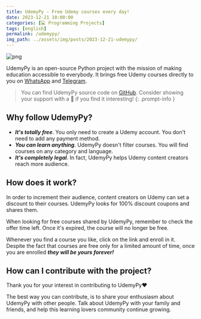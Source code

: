 ```yaml
---
title: UdemyPy - Free Udemy courses every day!
date: 2023-12-21 10:00:00
categories: [💻 Programming Projects]
tags: [english]
permalink: /udemypy/
img_path: ../assets/img/posts/2023-12-21-udemypy/
---
```


![png](heading.png)

UdemyPy is an open-source Python project with the mission of making education accessible to everybody. It brings free Udemy courses directly to you on [WhatsApp](https://www.whatsapp.com/channel/0029VaHwvWZ7NoZsk8UOUl0z) and [Telegram](https://t.me/freecourses000).

> You can find UdemyPy source code on [GitHub](https://github.com/dylannalex/udemypy). Consider showing your support with a 🌟 if you find it interesting!
{: .prompt-info }

## Why follow UdemyPy?

- ***It's totally free***. You only need to create a Udemy account. You don't
  need to add any payment method.
- ***You can learn anything***. UdemyPy doesn't filter courses. You will find
  courses on any category and language.
- ***It's completely legal***. In fact, UdemyPy helps Udemy content creators
  reach more audience.

## How does it work?

In order to increment their audience, content creators on Udemy can set a discount
to their courses. UdemyPy looks for 100% discount coupons and shares them.  

When looking for free courses shared by UdemyPy, remember to check the offer time
left. Once it's expired, the course will no longer be free.

Whenever you find a course you like, click on the link and enroll in it. Despite
the fact that courses are free only for a limited amount of time, once you are
enrolled ***they will be yours forever!***

## How can I contribute with the project?

Thank you for your interest in contributing to UdemyPy❤️

The best way you can contribute, is to share your enthusiasm about UdemyPy with
other people. Talk about UdemyPy with your family and friends, and help this
learning lovers community continue growing.

